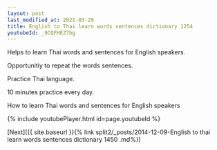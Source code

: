 ```yaml
---
layout: post
last_modified_at: 2021-03-29
title: English to Thai learn words sentences dictionary 1254 
youtubeId: _9CQFHEZ7bg
---
```

 
 
Helps to learn Thai words and sentences for English speakers.

Opportunitiy to repeat the words sentences. 

Practice Thai language. 
 
10 minutes practice every day. 
 
How to learn Thai words and sentences for English speakers 
 
{% include youtubePlayer.html id=page.youtubeId %}
 
 
[Next]({{ site.baseurl }}{% link  split2/_posts/2014-12-09-English to thai learn words sentences dictionary 1450 .md%})
 
